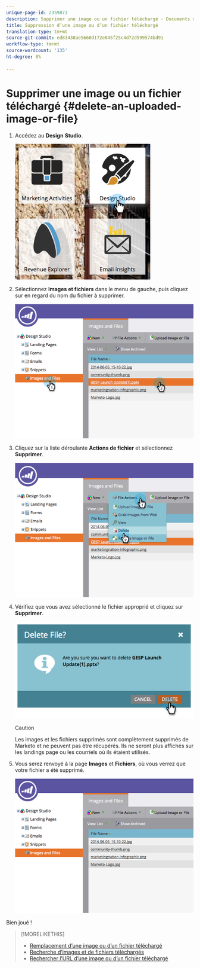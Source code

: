 ```yaml
---
unique-page-id: 2359873
description: Supprimer une image ou un fichier téléchargé - Documents marketing - Documentation du produit
title: Suppression d’une image ou d’un fichier téléchargé
translation-type: tm+mt
source-git-commit: ed83438ae5660d172e845f25c4d72d599574bd91
workflow-type: tm+mt
source-wordcount: '135'
ht-degree: 0%

---
```



# Supprimer une image ou un fichier téléchargé {#delete-an-uploaded-image-or-file}

1. Accédez au **Design** **Studio**.

   ![](assets/designstudio-5.png)

1. Sélectionnez **Images et fichiers** dans le menu de gauche, puis cliquez sur en regard du nom du fichier à supprimer.

   ![](assets/image2014-9-16-11-3a18-3a15.png)

1. Cliquez sur la liste déroulante **Actions de fichier** et sélectionnez **Supprimer**.

   ![](assets/image2014-9-16-11-3a18-3a22.png)

1. Vérifiez que vous avez sélectionné le fichier approprié et cliquez sur **Supprimer**.

   ![](assets/image2014-9-16-11-3a18-3a30.png)

   >[!CAUTION]
   >
   >Les images et les fichiers supprimés sont complètement supprimés de Marketo et ne peuvent pas être récupérés.  Ils ne seront plus affichés sur les landings page ou les courriels où ils étaient utilisés.

1. Vous serez renvoyé à la page **Images** et **Fichiers**, où vous verrez que votre fichier a été supprimé.

   ![](assets/image2014-9-16-11-3a19-3a0.png)

Bien joué !

>[!MORELIKETHIS]
>
>* [Remplacement d’une image ou d’un fichier téléchargé](/help/marketo/product-docs/demand-generation/images-and-files/replace-an-uploaded-image-or-file.md)
>* [Recherche d’images et de fichiers téléchargés](/help/marketo/product-docs/demand-generation/images-and-files/search-uploaded-images-and-files.md)
>* [Rechercher l’URL d’une image ou d’un fichier téléchargé](/help/marketo/product-docs/demand-generation/images-and-files/find-the-url-of-an-uploaded-image-or-file.md)

